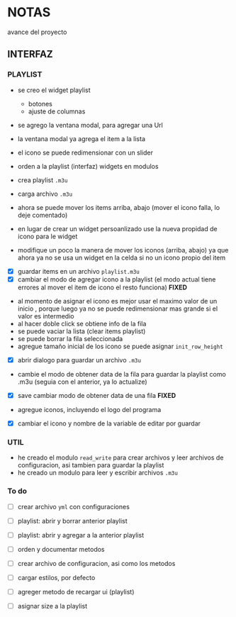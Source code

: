 # NOTAS

avance del proyecto

## INTERFAZ
### PLAYLIST
- se creo el widget playlist
    - botones
    - ajuste de columnas

- se agrego la ventana modal, para agregar una Url
- la ventana modal ya agrega el item a la lista
- el icono se puede redimensionar con un slider
- orden a la playlist (interfaz) widgets en modulos
- crea playlist `.m3u`
- carga archivo `.m3u`
- ahora se puede mover los items arriba, abajo (mover el icono falla, lo deje comentado)
- en lugar de crear un widget persoanlizado use la nueva propidad de icono para le widget
- modifique un poco la manera de mover los iconos (arriba, abajo) ya que ahora ya no se usa un widget en la celda si no un icono propio del item
- [x] guardar items en un archivo `playlist.m3u`
- [x] cambiar el modo de agregar icono a la playlist (el modo actual tiene errores al mover el item de icono el resto funciona) **FIXED**
- al momento de asignar el icono es mejor usar el maximo valor de un inicio , porque luego ya no se puede redimensionar mas grande si el valor es intermedio
- al hacer doble click se obtiene info de la fila
- se puede vaciar la lista (clear items playlist)
- se puede borrar la fila seleccionada
- agregue tamaño inicial de los icono se puede asignar `init_row_height`
- [x] abrir dialogo para guardar un archivo `.m3u`
- cambie el modo de obtener data de la fila para guardar la playlist como .m3u (seguia con el anterior, ya lo actualize)
- [x] save cambiar modo de obtener data de una fila **FIXED**
- agregue iconos, incluyendo el logo del programa
- [x] cambiar el icono y nombre de la variable de editar por guardar 


### UTIL
- he creado el modulo `read_write` para crear archivos y leer archivos de configuracion, asi tambien para guardar la playlist
- he creado un modulo para leer y escribir archivos `.m3u`

### To do
- [ ] crear archivo `yml` con configuraciones
- [ ] playlist: abrir y borrar anterior playlist
- [ ] playlist: abrir y agregar a la anterior playlist
- [ ] orden y documentar metodos
- [ ] crear archivo de configuracion, asi como los metodos
- [ ] cargar estilos, por defecto
- [ ] agreger metodo de recargar ui (playlist)
- [ ] asignar size a la playlist


